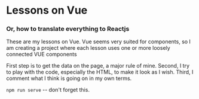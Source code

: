 # Lessons on Vue
### Or, how to translate everything to Reactjs

<p>These are my lessons on Vue.  Vue seems very suited for components, so I am creating a project where each lesson uses one or more loosely connected VUE components</p>

<p>First step is to get the data on the page, a major rule of mine.  Second, I try to play with the code, especially the HTML, to make it look as I wish.  Third, I comment what I think is going on in my own terms.</p>

```npm run serve``` -- don't forget this.
